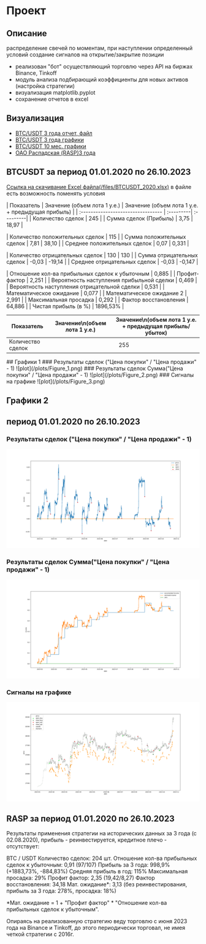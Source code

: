 # Проект

## Описание

  распределение свечей по моментам, при наступлении определенный условий
  создание сигналов на открытие/закрытие позиции

  - реализован "бот" осуществляющий торговлю через API на биржах Binance, Tinkoff
  - модуль анализа подбирающий коэффициенты для новых активов (настройка стратегии)
  - визуализация matplotlib.pyplot
  - сохранение отчетов в excel

## Визуализация
<ul>
<li><a href="#btcusdt-за-период-01012020-по-26102023">BTC/USDT 3 года отчет, файл</a></li>
<li><a href="#графики-1">BTC/USDT 3 года графики</a></li>
<li><a href="#графики-2">BTC/USDT 10 мес. графики</a></li>
<li><a href="#rasp-за-период-01012020-по-26102023">ОАО Распадская (RASP)3 года</a></li>
</ul>

##  BTCUSDT за период 01.01.2020 по 26.10.2023

<p><a href = 'https://raw.githubusercontent.com/Griga178/Fin_project/master/files/BTCUSDT_2020.xlsx'> Ссылка на скачивание Excel файла(/files/BTCUSDT_2020.xlsx)</a>
в файле есть возможность поменять условия</p>
| Показатель | Значение (объем лота 1 у.е.) | Значение (объем лота 1 у.е. + предыдущая прибыль) |
| :--------------------------------- | :---------| :---------|
| Количество сделок | 245 |
| Сумма сделок (Прибыль) | 3,75 | 18,97 |

| Количество положительных сделок | 115 |
| Сумма положительных сделок | 7,81 | 38,10 |
| Среднее положительных сделок | 0,07 | 0,331 |

| Количество отрицательных сделок | 130 | 130 |
| Сумма отрицательных сделок | \-0,03 | \-19,14 |
| Среднее отрицательных сделок | \-0,03 | \-0,147 |

| Отношение кол-ва прибыльных сделок к убыточным | 0,885 |
| Профит-фактор | 2,251 |
| Вероятность наступления прибыльной сделки | 0,469 |
| Вероятность наступления отрицательной сделки | 0,531 |
| Математическое ожидание | 0,077 |
| Математическое ожидание 2 | 2,991 |
| Максимальная просадка | 0,292 |
| Фактор восстановления | 64,886 |
| Чистая прибыль (в %) | 1896,53% |

<table>
  <thead>
    <th>Показатель</th>
    <th> Значение\n(объем лота 1 у.е.)</th>
    <th> Значение\n(объем лота 1 у.е. + предыдущая прибыль/убыток)</th>
  </thead>
  <tbody>
    <td align="left">Количество сделок</td>
    <td colspan="2" align="center">255</td>

  </tbody>
</table>
## Графики 1
### Результаты сделок ("Цена покупки" / "Цена продажи" - 1)
  ![plot](/plots/Figure_1.png)
### Результаты сделок Сумма("Цена покупки" / "Цена продажи" - 1)
  ![plot](/plots/Figure_2.png)
### Сигналы на графике
  ![plot](/plots/Figure_3.png)

## Графики 2
## период 01.01.2020 по 26.10.2023
### Результаты сделок ("Цена покупки" / "Цена продажи" - 1)
  ![plot](/plots/Figure_1_2.png)
### Результаты сделок Сумма("Цена покупки" / "Цена продажи" - 1)
  ![plot](/plots/Figure_2_2.png)
### Сигналы на графике
  ![plot](/plots/Figure_3_2.png)

## RASP за период 01.01.2020 по 26.10.2023

  Результаты применения стратегии на исторических данных за 3 года (с 02.08.2020), прибыль - реинвестируется, кредитное плечо - отсутствует:

  BTC / USDT
  Количество сделок: 204 шт.
  Отношение кол-ва прибыльных сделок к убыточным: 0,91 (97/107)
  Прибыль за 3 года: 998,9% (+1883,73%, -884,83%)
  Средняя прибыль в год: 115%
  Максимальная просадка: 29%
  Профит фактор: 2,35 (19,42/8,27)
  Фактор восстановления: 34,18
  Мат. ожидание*: 3,13
  (без реинвестирования, прибыль за 3 года: 278%, просадка: 18%)

  *Мат. ожидание = 1 + "Профит фактор" * "Отношение кол-ва прибыльных сделок к убыточным".

Опираясь на реализованную стратегию веду торговлю с июня 2023 года на Binance и Tinkoff, до этого периодически торговал, не имея четкой стратегии с 2016г.
